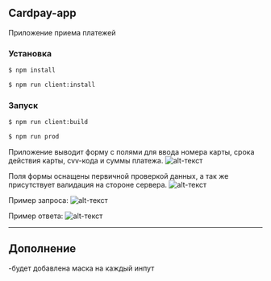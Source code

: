 ## Cardpay-app
Приложение приема платежей

### Установка

```sh
$ npm install
```
```sh
$ npm run client:install
```

### Запуск

```sh
$ npm run client:build
```
```sh
$ npm run prod
```

Приложение выводит форму с полями для ввода номера карты, срока действия карты, cvv-кода и суммы платежа.
![alt-текст](https://ibb.co/S5Nx75y "Основной интерфейс")

Поля формы оснащены первичной проверкой данных, а так же присутствует валидация на стороне сервера.
![alt-текст](https://ibb.co/FsfJ6Hy "Заполненная форма")

Пример запроса:
![alt-текст](https://ibb.co/VTL6BB6 "request")

Пример ответа:
![alt-текст](https://ibb.co/D7hjZn1 "response")

---

## Дополнение

-будет добавлена маска на каждый инпут